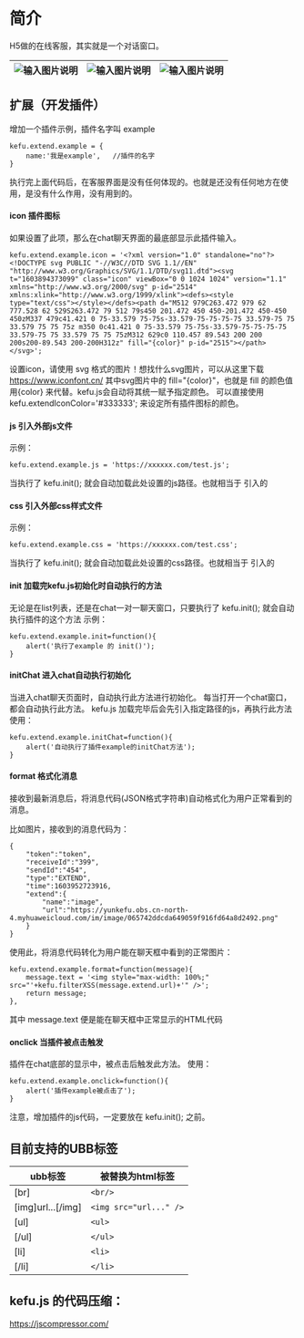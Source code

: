 
# 简介
H5做的在线客服，其实就是一个对话窗口。

| ![输入图片说明](https://images.gitee.com/uploads/images/2021/0306/171845_27fa6313_429922.png "在这里输入图片标题")  |  ![输入图片说明](https://images.gitee.com/uploads/images/2021/0306/171852_eab00bf0_429922.png "在这里输入图片标题") | ![输入图片说明](https://images.gitee.com/uploads/images/2021/0306/172305_300ad448_429922.png "在这里输入图片标题") |
|---|---|---|


## 扩展（开发插件）
增加一个插件示例，插件名字叫 example
````
kefu.extend.example = {
	name:'我是example',	//插件的名字
}
````
执行完上面代码后，在客服界面是没有任何体现的。也就是还没有任何地方在使用，是没有什么作用，没有用到的。

#### icon 插件图标
如果设置了此项，那么在chat聊天界面的最底部显示此插件输入。
````
kefu.extend.example.icon = '<?xml version="1.0" standalone="no"?><!DOCTYPE svg PUBLIC "-//W3C//DTD SVG 1.1//EN" "http://www.w3.org/Graphics/SVG/1.1/DTD/svg11.dtd"><svg t="1603894373099" class="icon" viewBox="0 0 1024 1024" version="1.1" xmlns="http://www.w3.org/2000/svg" p-id="2514" xmlns:xlink="http://www.w3.org/1999/xlink"><defs><style type="text/css"></style></defs><path d="M512 979C263.472 979 62 777.528 62 529S263.472 79 512 79s450 201.472 450 450-201.472 450-450 450zM337 479c41.421 0 75-33.579 75-75s-33.579-75-75-75-75 33.579-75 75 33.579 75 75 75z m350 0c41.421 0 75-33.579 75-75s-33.579-75-75-75-75 33.579-75 75 33.579 75 75 75zM312 629c0 110.457 89.543 200 200 200s200-89.543 200-200H312z" fill="{color}" p-id="2515"></path></svg>';
````
设置icon，请使用 svg 格式的图片！想找什么svg图片，可以从这里下载 https://www.iconfont.cn/
其中svg图片中的 fill="{color}"，也就是 fill 的颜色值用{color} 来代替。kefu.js会自动将其统一赋予指定颜色。 可以直接使用 kefu.extendIconColor='#333333'; 来设定所有插件图标的颜色。 

#### js 引入外部js文件
示例：
````
kefu.extend.example.js = 'https://xxxxxx.com/test.js';
````
当执行了 kefu.init(); 就会自动加载此处设置的js路径。也就相当于 <script src="xxxxx"></script> 引入的

#### css 引入外部css样式文件
示例：
````
kefu.extend.example.css = 'https://xxxxxx.com/test.css';
````
当执行了 kefu.init(); 就会自动加载此处设置的css路径。也就相当于 <link rel="stylesheet" type="text/css" href="xxxxxxx"> 引入的


#### init 加载完kefu.js初始化时自动执行的方法
无论是在list列表，还是在chat一对一聊天窗口，只要执行了 kefu.init(); 就会自动执行插件的这个方法
示例：
````
kefu.extend.example.init=function(){
	alert('执行了example 的 init()');
}
````


#### initChat 进入chat自动执行初始化
当进入chat聊天页面时，自动执行此方法进行初始化。
每当打开一个chat窗口，都会自动执行此方法。
kefu.js 加载完毕后会先引入指定路径的js，再执行此方法
使用：
````
kefu.extend.example.initChat=function(){
	alert('自动执行了插件example的initChat方法');
}
````


#### format 格式化消息
接收到最新消息后，将消息代码(JSON格式字符串)自动格式化为用户正常看到的消息。

比如图片，接收到的消息代码为：
````
{
    "token":"token",
    "receiveId":"399",
    "sendId":"454",
    "type":"EXTEND",
    "time":1603952723916,
    "extend":{
        "name":"image",
        "url":"https://yunkefu.obs.cn-north-4.myhuaweicloud.com/im/image/065742ddcda649059f916fd64a8d2492.png"
    }
}
````
使用此，将消息代码转化为用户能在聊天框中看到的正常图片：
````
kefu.extend.example.format=function(message){
	message.text = '<img style="max-width: 100%;" src="'+kefu.filterXSS(message.extend.url)+'" />';
	return message;
},
````
其中 message.text 便是能在聊天框中正常显示的HTML代码

#### onclick 当插件被点击触发
插件在chat底部的显示中，被点击后触发此方法。
使用：
````
kefu.extend.example.onclick=function(){
	alert('插件example被点击了');
}
````

注意，增加插件的js代码，一定要放在 kefu.init(); 之前。


## 目前支持的UBB标签
| ubb标签 | 被替换为html标签 | 
|---|---|
| [br] | ````<br/>````  |
|  [img]url...[/img] | ````<img src="url..." />````  |
| [ul] | ````<ul>````  |
| [/ul] | ````</ul>````  |
| [li] | ````<li>````  |
| [/li] | ````</li>````  |


## kefu.js 的代码压缩：
https://jscompressor.com/
